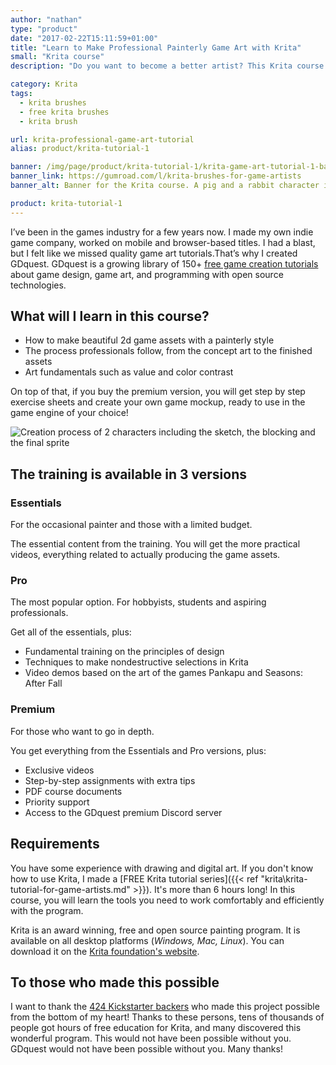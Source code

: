 ```yaml
---
author: "nathan"
type: "product"
date: "2017-02-22T15:11:59+01:00"
title: "Learn to Make Professional Painterly Game Art with Krita"
small: "Krita course"
description: "Do you want to become a better artist? This Krita course will teach you how to create professional 2d game sprites with the free, open source painting program Krita."

category: Krita
tags:
  - krita brushes
  - free krita brushes
  - krita brush

url: krita-professional-game-art-tutorial
alias: product/krita-tutorial-1

banner: /img/page/product/krita-tutorial-1/krita-game-art-tutorial-1-banner.jpg
banner_link: https://gumroad.com/l/krita-brushes-for-game-artists
banner_alt: Banner for the Krita course. A pig and a rabbit character in the forest.

product: krita-tutorial-1
---
```


<!-- This goes below the landing page -->

I’ve been in the games industry for a few years now. I made my own indie game company, worked on mobile and browser-based titles. I had a blast, but I felt like we missed quality game art tutorials.That’s why I created GDquest. GDquest is a growing library of 150+ [free game creation tutorials](http://youtube.com/c/gdquest) about game design, game art, and programming with open source technologies.

## What will I learn in this course?

- How to make beautiful 2d game assets with a painterly style
- The process professionals follow, from the concept art to the finished assets
- Art fundamentals such as value and color contrast

On top of that, if you buy the premium version, you will get step by step exercise sheets and create your own game mockup, ready to use in the game engine of your choice!

![Creation process of 2 characters including the sketch, the blocking and the final sprite](/img/page/product/krita-tutorial-1/krita-tutorial-learn-whole-process.jpg)


## The training is available in 3 versions

### Essentials

For the occasional painter and those with a limited budget.

The essential content from the training. You will get the more practical videos, everything related to actually producing the game assets.

### Pro

The most popular option. For hobbyists, students and aspiring professionals.

Get all of the essentials, plus:

- Fundamental training on the principles of design
- Techniques to make nondestructive selections in Krita
- Video demos based on the art of the games Pankapu and Seasons: After Fall

### Premium

For those who want to go in depth.

You get everything from the Essentials and Pro versions, plus:

- Exclusive videos
- Step-by-step assignments with extra tips
- PDF course documents
- Priority support
- Access to the GDquest premium Discord server

## Requirements

You have some experience with drawing and digital art.
If you don't know how to use Krita, I made a [FREE Krita tutorial series]({{< ref "krita\krita-tutorial-for-game-artists.md" >}}). It's more than 6 hours long! In this course, you will learn the tools you need to work comfortably and efficiently with the program.

Krita is an award winning, free and open source painting program. It is available on all desktop platforms (_Windows, Mac, Linux_). You can download it on the [Krita foundation's website](https://krita.org/en/download/krita-desktop/).

## To those who made this possible

I want to thank the [424 Kickstarter backers](https://www.kickstarter.com/projects/gdquest/game-art-quest-make-professional-2d-art-with-krita) who made this project possible from the bottom of my heart! Thanks to these persons, tens of thousands of people got hours of free education for Krita, and many discovered this wonderful program. This would not have been possible without you. GDquest would not have been possible without you. Many thanks!

